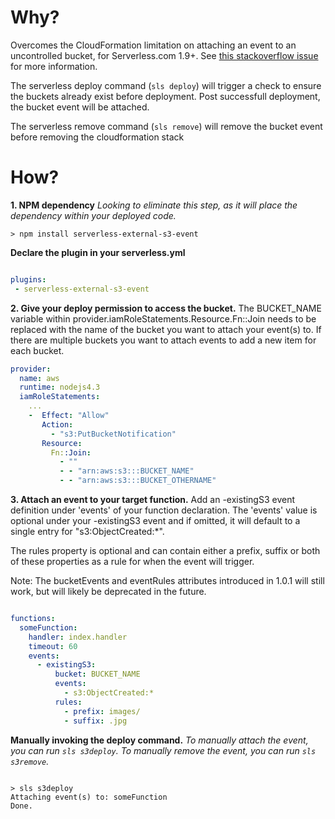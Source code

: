 # Why?
Overcomes the CloudFormation limitation on attaching an event to an uncontrolled bucket, for Serverless.com 1.9+. See [this stackoverflow issue](http://serverfault.com/questions/610788/using-cloudformation-with-an-existing-s3-bucket) for more information.

The serverless deploy command (```sls deploy```) will trigger a check to ensure the buckets already exist before deployment.
Post successfull deployment, the bucket event will be attached.

The serverless remove command (```sls remove```) will remove the bucket event before removing the cloudformation stack

# How?

**1. NPM dependency**
_Looking to eliminate this step, as it will place the dependency within your deployed code._
```
> npm install serverless-external-s3-event
```

**Declare the plugin in your serverless.yml**
```serverless.yml

plugins:
 - serverless-external-s3-event

```

**2. Give your deploy permission to access the bucket.**
The BUCKET_NAME variable within provider.iamRoleStatements.Resource.Fn::Join needs to be replaced with the name of the bucket you want to attach your event(s) to.  If there are multiple buckets you want to attach events to add a new item for each bucket.

```serverless.yml
provider:
  name: aws
  runtime: nodejs4.3
  iamRoleStatements:
    ...
    -  Effect: "Allow"
       Action:
         - "s3:PutBucketNotification"
       Resource:
         Fn::Join:
           - ""
           - - "arn:aws:s3:::BUCKET_NAME"
           - - "arn:aws:s3:::BUCKET_OTHERNAME"
```

**3. Attach an event to your target function.**
Add an -existingS3 event definition under 'events' of your function declaration. The 'events' value is optional under your -existingS3 event and if omitted, it will default to a single entry for "s3:ObjectCreated:*".

The rules property is optional and can contain either a prefix, suffix or both of these properties as a rule for when the event will trigger.

Note: The bucketEvents and eventRules attributes introduced in 1.0.1 will still work, but will likely be deprecated in the future.

```serverless.yml

functions:
  someFunction:
    handler: index.handler
    timeout: 60
    events:
      - existingS3:
          bucket: BUCKET_NAME
          events:
            - s3:ObjectCreated:*
          rules:
            - prefix: images/
            - suffix: .jpg
```

**Manually invoking the deploy command.**
_To manually attach the event, you can run ```sls s3deploy```._
_To manually remove the event, you can run ```sls s3remove```._


```

> sls s3deploy
Attaching event(s) to: someFunction
Done.

```